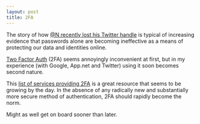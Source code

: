 ```yaml
---
layout: post
title: 2FA
---
```


The story of how [@N recently lost his Twitter
handle](http://arstechnica.com/security/2014/02/twitter-restores-50000-n-username-to-its-owner/)
is typical of increasing evidence that passwords alone are becoming
ineffective as a means of protecting our data and identities online.

[Two Factor Auth](http://en.wikipedia.org/wiki/Two-step_verification)
(2FA) seems annoyingly inconvenient at first, but in my experience
(with Google, App.net and Twitter) using it soon becomes second
nature.

This [list of services providing 2FA](http://twofactorauth.org/) is a
great resource that seems to be growing by the day. In the absence of
any radically new and substantially more secure method of
authentication, 2FA should rapidly become the norm. 

Might as well get on board sooner than later.

